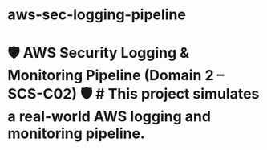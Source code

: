 # aws-sec-logging-pipeline
# 🛡️ AWS Security Logging &amp; Monitoring Pipeline (Domain 2 – SCS-C02) 🛡️ #  This project simulates a real-world AWS logging and monitoring pipeline.
